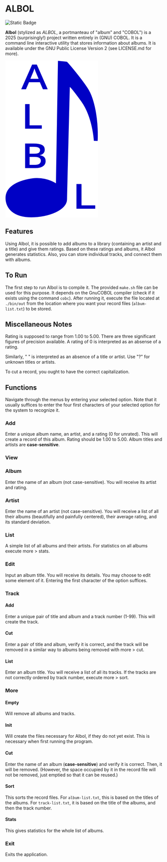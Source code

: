 # ALBOL

![Static Badge](https://img.shields.io/badge/License-GPL_2-red)

**Albol** (stylized as *ALBOL*, a portmanteau of "album" and "COBOL") is a 2025
(surprisingly!) project written entirely in (GNU) COBOL. It is a command line
interactive utility that stores information about albums. It is available under
the GNU Public License Version 2 (see LICENSE.md for more).

![logo](ALBOL.png)

## Features

Using Albol, it is possible to add albums to a library (containing an artist
and a title) and give them ratings. Based on these ratings and albums, it 
Albol generates statistics. Also, you can store individual tracks,
and connect them with albums.

## To Run

The first step to run Albol is to compile it. The provided `make.sh` file can
be used for this purpose. It depends on the GnuCOBOL compiler (check if it
exists using the command `cobc`). After running it, execute the file located at
`./bin/out` from the location where you want your record files
(`album-list.txt`) to be stored.

## Miscellaneous Notes

Rating is supposed to range from 1.00 to 5.00. There are three significant
figures of precision available. A rating of 0 is interpreted as an absense of a
rating.

Similarly, " " is interpreted as an absence of a title or artist. Use "?" for
unknown titles or artists.

To cut a record, you ought to have the correct capitalization.

## Functions

Navigate through the menus by entering your selected option. Note that it
usually suffices to enter the four first characters of your selected option for
the system to recognize it.

### Add

Enter a unique album name, an artist, and a rating (0 for unrated). This will
create a record of this album. Rating should be 1.00 to 5.00. Album titles and
artists are **case-sensitive**.

### View

### Album

Enter the name of an album (not case-sensitive). You will receive its artist
and rating.

### Artist

Enter the name of an artist (not case-sensitive). You will receive a list of
all their albums (beautifully and painfully centered), their average rating,
and its standard deviation.

### List

A simple list of all albums and their artists. For statistics on all albums
execute more > stats.

### Edit

Input an album title. You will receive its details. You may choose to edit some
element of it. Entering the first character of the option suffices.

### Track

#### Add

Enter a unique pair of title and album and a track number (1-99). This will 
create the track.

#### Cut

Enter a pair of title and album, verify it is correct, and the track will be
removed in a similar way to albums being removed with more > cut.

#### List

Enter an album title. You will receive a list of all its tracks. If the tracks
are not correctly ordered by track number, execute more > sort.

### More

#### Empty

Will remove all albums and tracks.

#### Init

Will create the files necessary for Albol, if they do not yet exist. This is
necessary when first running the program.

#### Cut

Enter the name of an album (**case-sensitive**) and verify it is correct. Then,
it will be removed. (However, the space occupied by it in the record file will
not be removed, just emptied so that it can be reused.)

#### Sort

This sorts the record files. For `album-list.txt`, this is based on the titles
of the albums. For `track-list.txt`, it is based on the title of the albums,
and then the track number.

#### Stats

This gives statistics for the whole list of albums.

### Exit

Exits the application.
